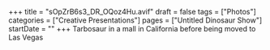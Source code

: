 +++
title = "sOpZrB6s3_DR_OQoz4Hu.avif"
draft = false
tags = ["Photos"]
categories = ["Creative Presentations"]
pages = ["Untitled Dinosaur Show"]
startDate = ""
+++
Tarbosaur in a mall in California before being moved to Las Vegas
